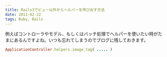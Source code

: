 ```yaml
---
title: Rails3でビュー以外からヘルパーを呼び出す方法
date: 2011-02-22
tags: Ruby, Rails
---
```


例えばコントローラやモデル、もしくはバッチ処理でヘルパーを使いたい時がたまにあるんですよね。いつも忘れてしまうのでブログに残しておきます。

```ruby
ApplicationController.helpers.image_tag( ..... )
```
